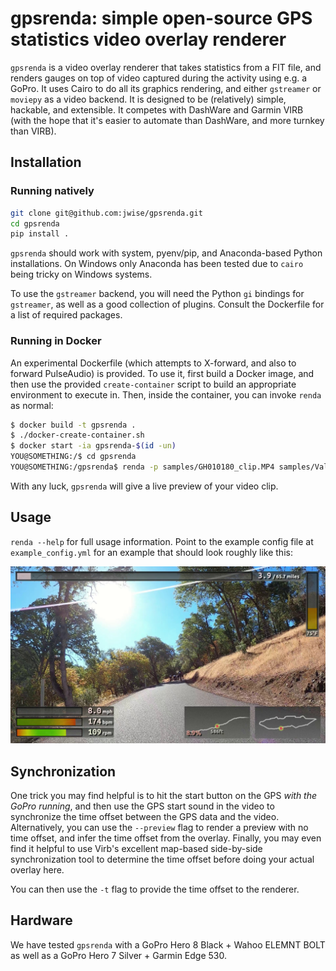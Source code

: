 # gpsrenda: simple open-source GPS statistics video overlay renderer

`gpsrenda` is a video overlay renderer that takes statistics from a FIT file, and renders gauges on top of video
captured during the activity using e.g. a GoPro. It uses Cairo to do all its graphics rendering, and
either `gstreamer` or `moviepy` as a
video backend. It is designed to be (relatively) simple, hackable, and extensible. It competes with DashWare and Garmin
VIRB (with the hope that it's easier to automate than DashWare, and more turnkey than VIRB).

## Installation

### Running natively

```sh
git clone git@github.com:jwise/gpsrenda.git
cd gpsrenda
pip install .
```

`gpsrenda` should work with system, pyenv/pip, and Anaconda-based Python installations. On Windows only Anaconda has
been tested due to `cairo` being tricky on Windows systems.

To use the `gstreamer` backend, you will need the Python `gi` bindings for
`gstreamer`, as well as a good collection of plugins.  Consult the
Dockerfile for a list of required packages.

### Running in Docker

An experimental Dockerfile (which attempts to X-forward, and also to forward
PulseAudio) is provided.  To use it, first build a Docker image, and then
use the provided `create-container` script to build an appropriate
environment to execute in.  Then, inside the container, you can invoke
`renda` as normal:

```sh
$ docker build -t gpsrenda .
$ ./docker-create-container.sh
$ docker start -ia gpsrenda-$(id -un)
YOU@SOMETHING:/$ cd gpsrenda
YOU@SOMETHING:/gpsrenda$ renda -p samples/GH010180_clip.MP4 samples/Valley_Ride.fit flgr_conf.yml
```

With any luck, `gpsrenda` will give a live preview of your video clip.

## Usage

`renda --help` for full usage information. Point to the example config file at `example_config.yml` for an example that
should look roughly like this:

![an example image generated with gpsrenda](sample.jpg)

## Synchronization

One trick you may find helpful is to hit the start button on the GPS *with the GoPro running*, and then use the GPS
start sound in the video to synchronize the time offset between the GPS data and the video. Alternatively, you can use
the `--preview` flag to render a preview with no time offset, and infer the time offset from the overlay. Finally, you
may even find it helpful to use Virb's excellent map-based side-by-side synchronization tool to determine the time
offset before doing your actual overlay here.

You can then use the `-t` flag to provide the time offset to the renderer.

## Hardware

We have tested `gpsrenda` with a GoPro Hero 8 Black + Wahoo ELEMNT BOLT as well as a GoPro Hero 7 Silver + Garmin Edge
530.
